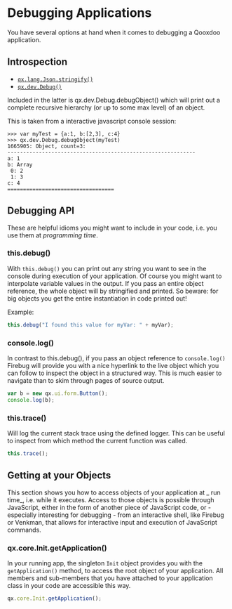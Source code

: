 # Debugging Applications

You have several options at hand when it comes to debugging a Qooxdoo
application.

## Introspection

- [`qx.lang.Json.stringify()`](apps://apiviewer/#qx.lang.Json~stringify)
- [`qx.dev.Debug()`](apps://apiviewer/#qx.dev.Debug)

Included in the latter is qx.dev.Debug.debugObject() which will print out a
complete recursive hierarchy (or up to some max level) of an object.

This is taken from a interactive javascript console session:

```text
>>> var myTest = {a:1, b:[2,3], c:4}
>>> qx.dev.Debug.debugObject(myTest)
1665905: Object, count=3:
------------------------------------------------------------
a: 1
b: Array
 0: 2
 1: 3
c: 4
==================================

```

## Debugging API

These are helpful idioms you might want to include in your code, i.e. you use
them at _programming time_.

### this.debug()

With `this.debug()` you can print out any string you want to see in the console
during execution of your application. Of course you might want to interpolate
variable values in the output. If you pass an entire object reference, the whole
object will by stringified and printed. So beware: for big objects you get the
entire instantiation in code printed out!

Example:

```javascript
this.debug("I found this value for myVar: " + myVar);
```

### console.log()

In contrast to this.debug(), if you pass an object reference to `console.log()`
Firebug will provide you with a nice hyperlink to the live object which you can
follow to inspect the object in a structured way. This is much easier to
navigate than to skim through pages of source output.

```javascript
var b = new qx.ui.form.Button();
console.log(b);
```

### this.trace()

Will log the current stack trace using the defined logger. This can be useful to
inspect from which method the current function was called.

```javascript
this.trace();
```

## Getting at your Objects

This section shows you how to access objects of your application at _ run time_,
i.e. while it executes. Access to those objects is possible through JavaScript,
either in the form of another piece of JavaScript code, or - especially
interesting for debugging - from an interactive shell, like Firebug or Venkman,
that allows for interactive input and execution of JavaScript commands.

### qx.core.Init.getApplication()

In your running app, the singleton `Init` object provides you with the
`getApplication()` method, to access the root object of your application. All
members and sub-members that you have attached to your application class in your
code are accessible this way.

```javascript
qx.core.Init.getApplication();
```
